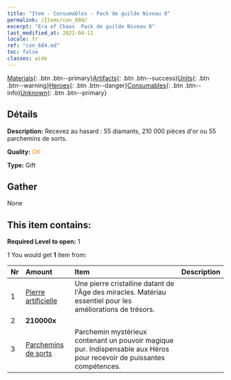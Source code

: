```yaml
---
title: "Item - Consumables - Pack de guilde Niveau 8"
permalink: /Items/con_684/
excerpt: "Era of Chaos  Pack de guilde Niveau 8"
last_modified_at: 2021-04-11
locale: fr
ref: "con_684.md"
toc: false
classes: wide
---
```

 [Materials](/fr/Items/){: .btn .btn--primary}[Artifacts](/fr/Items/Artifacts/){: .btn .btn--success}[Units](/fr/Items/Units/){: .btn .btn--warning}[Heroes](/fr/Items/Heroes/){: .btn .btn--danger}[Consumables](/fr/Items/Consumables/){: .btn .btn--info}[Unknown](/fr/Items/Unknown/){: .btn .btn--primary}

## Détails
 **Description:** Recevez au hasard : 55 diamants, 210 000 pièces d'or ou 55 parchemins de sorts.

 **Quality:** <span style="color: #FF8C00">OK</span>

 **Type:** Gift

## Gather

  None

## This item contains:

 **Required Level to open:** 1

 1 You would get **1** item  from:

  | Nr | Amount |     Item    | Description |
  |:---|:-------|:------------|:-----------:|
  | 1 | [Pierre artificielle](/fr/Items/art_188/) | Une pierre cristalline datant de l'Âge des miracles. Matériau essentiel pour les améliorations de trésors. | 
  | 2 |  **210000x** | <i class="fas fa-coins"/> |  | 
  | 3 | [Parchemins de sorts](/fr/Items/con_694/) | Parchemin mystérieux contenant un pouvoir magique pur. Indispensable aux Héros pour recevoir de puissantes compétences. | 
